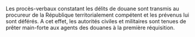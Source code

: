 Les procès-verbaux constatant les délits de douane
sont transmis au procureur de la République territorialement compétent
et les prévenus lui sont déférés.
A cet effet, les autorités civiles et militaires sont tenues de prêter
main-forte aux agents des douanes à la première réquisition.